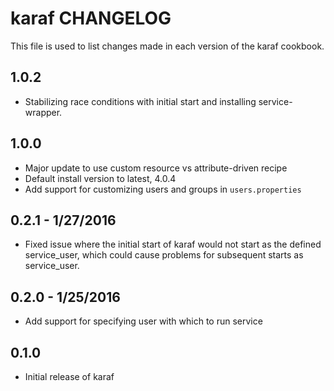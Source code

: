 karaf CHANGELOG
===============

This file is used to list changes made in each version of the karaf cookbook.

1.0.2
-----
- Stabilizing race conditions with initial start and installing service-wrapper.

1.0.0 
-----
- Major update to use custom resource vs attribute-driven recipe
- Default install version to latest, 4.0.4
- Add support for customizing users and groups in `users.properties`

0.2.1 - 1/27/2016
-----
- Fixed issue where the initial start of karaf would not start as the defined service_user, which could cause problems for subsequent starts as service_user.

0.2.0 - 1/25/2016
-----
- Add support for specifying user with which to run service

0.1.0
-----
- Initial release of karaf
